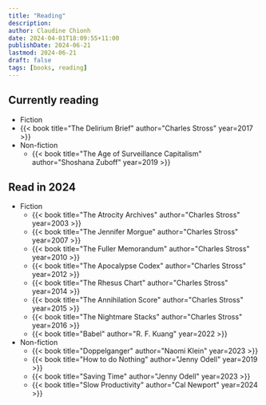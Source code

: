 ```yaml
---
title: "Reading"
description:
author: Claudine Chionh
date: 2024-04-01T18:09:55+11:00
publishDate: 2024-06-21
lastmod: 2024-06-21
draft: false
tags: [books, reading]
---
```


## Currently reading

* Fiction
* {{< book title="The Delirium Brief" author="Charles Stross" year=2017 >}}
* Non-fiction
    * {{< book title="The Age of Surveillance Capitalism" author="Shoshana Zuboff" year=2019 >}}

## Read in 2024

* Fiction
    * {{< book title="The Atrocity Archives" author="Charles Stross" year=2003 >}}
    * {{< book title="The Jennifer Morgue" author="Charles Stross" year=2007 >}}
    * {{< book title="The Fuller Memorandum" author="Charles Stross" year=2010 >}}
    * {{< book title="The Apocalypse Codex" author="Charles Stross" year=2012 >}}
    * {{< book title="The Rhesus Chart" author="Charles Stross" year=2014 >}}
    * {{< book title="The Annihilation Score" author="Charles Stross" year=2015 >}}
    * {{< book title="The Nightmare Stacks" author="Charles Stross" year=2016 >}}
    * {{< book title="Babel" author="R. F. Kuang" year=2022 >}}
* Non-fiction
    * {{< book title="Doppelganger" author="Naomi Klein" year=2023 >}}
    * {{< book title="How to do Nothing" author="Jenny Odell" year=2019 >}}
    * {{< book title="Saving Time" author="Jenny Odell" year=2023 >}}
    * {{< book title="Slow Productivity" author="Cal Newport" year=2024 >}}

<!-- :vim set textwidth=0: -->


